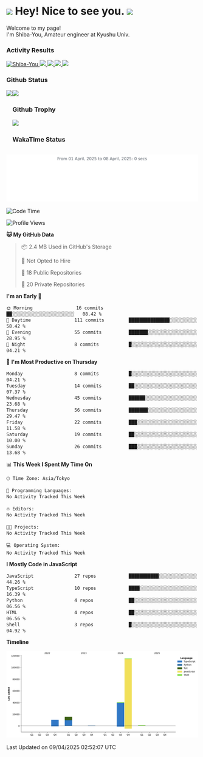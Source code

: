 <h1>
  <img src="https://emojis.slackmojis.com/emojis/images/1531849430/4246/blob-sunglasses.gif?1531849430" width="30"/> 
  Hey! Nice to see you.
  <img src="https://emojis.slackmojis.com/emojis/images/1531849430/4246/blob-sunglasses.gif?1531849430" width="30"/> 
</h1>
<p>
  Welcome to my page! <br />
  I'm Shiba-You, Amateur engineer at Kyushu Univ.
</p>


<h3>
  Activity Results
</h3>
<p align="left"> 
  <!--   GitHub  -->
  <a href="https://github.com/Shiba-You/Shiba-You/">
    <img src="https://komarev.com/ghpvc/?username=Shiba-You" alt="Shiba-You" />
  </a>
  <a href="https://github.com/Shiba-You">
    <img height="20" src="https://img.shields.io/github/followers/Shiba-You?label=follow&logo=github&style=flat" />
  </a>
  
  <!-- Qiita -->
  <a href="http://qiita.com/Shiba-You">
    <img height="20" src="https://qiita-badge.apiapi.app/s/Shiba-You/posts.svg" />
  </a>
  <a href="http://qiita.com/Shiba-You">
    <img height="20" src="https://qiita-badge.apiapi.app/s/Shiba-You/contributions.svg" />
  </a>
  <a href="http://qiita.com/Shiba-You">
    <img height="20" src="https://qiita-badge.apiapi.app/s/Shiba-You/followers.svg" />
  </a>
</p>


<h3>
  Github Status
</h3>
<div>
  <img height="170" align="left" src="https://github-readme-stats.vercel.app/api?username=Shiba-You&theme=tokyonight" />
  <img height="170" src="https://github-readme-stats.vercel.app/api/top-langs/?username=Shiba-You&theme=tokyonight&layout=compact" />
</div>

<h3>
  Github Trophy
</h3>
<div>
  <img width="800" src="https://github-profile-trophy.vercel.app/?username=Shiba-You&theme=tokyonight" />
</div>


<h3>
  WakaTIme Status
</h3>
<img src="https://github.com/Shiba-You/Shiba-You/blob/main/images/stat.svg" alt="Shiba-You WakaTime Activity"/>

<!--START_SECTION:waka-->
![Code Time](http://img.shields.io/badge/Code%20Time-1%2C063%20hrs%205%20mins-blue)

![Profile Views](http://img.shields.io/badge/Profile%20Views-0-blue)

**🐱 My GitHub Data** 

> 📦 2.4 MB Used in GitHub's Storage 
 > 
> 🚫 Not Opted to Hire
 > 
> 📜 18 Public Repositories 
 > 
> 🔑 20 Private Repositories 
 > 
**I'm an Early 🐤** 

```text
🌞 Morning                16 commits          ██░░░░░░░░░░░░░░░░░░░░░░░   08.42 % 
🌆 Daytime                111 commits         ███████████████░░░░░░░░░░   58.42 % 
🌃 Evening                55 commits          ███████░░░░░░░░░░░░░░░░░░   28.95 % 
🌙 Night                  8 commits           █░░░░░░░░░░░░░░░░░░░░░░░░   04.21 % 
```
📅 **I'm Most Productive on Thursday** 

```text
Monday                   8 commits           █░░░░░░░░░░░░░░░░░░░░░░░░   04.21 % 
Tuesday                  14 commits          ██░░░░░░░░░░░░░░░░░░░░░░░   07.37 % 
Wednesday                45 commits          ██████░░░░░░░░░░░░░░░░░░░   23.68 % 
Thursday                 56 commits          ███████░░░░░░░░░░░░░░░░░░   29.47 % 
Friday                   22 commits          ███░░░░░░░░░░░░░░░░░░░░░░   11.58 % 
Saturday                 19 commits          ██░░░░░░░░░░░░░░░░░░░░░░░   10.00 % 
Sunday                   26 commits          ███░░░░░░░░░░░░░░░░░░░░░░   13.68 % 
```


📊 **This Week I Spent My Time On** 

```text
🕑︎ Time Zone: Asia/Tokyo

💬 Programming Languages: 
No Activity Tracked This Week

🔥 Editors: 
No Activity Tracked This Week

🐱‍💻 Projects: 
No Activity Tracked This Week

💻 Operating System: 
No Activity Tracked This Week
```

**I Mostly Code in JavaScript** 

```text
JavaScript               27 repos            ███████████░░░░░░░░░░░░░░   44.26 % 
TypeScript               10 repos            ████░░░░░░░░░░░░░░░░░░░░░   16.39 % 
Python                   4 repos             ██░░░░░░░░░░░░░░░░░░░░░░░   06.56 % 
HTML                     4 repos             ██░░░░░░░░░░░░░░░░░░░░░░░   06.56 % 
Shell                    3 repos             █░░░░░░░░░░░░░░░░░░░░░░░░   04.92 % 
```



**Timeline**

![Lines of Code chart](https://raw.githubusercontent.com/Shiba-You/Shiba-You/main/assets/bar_graph.png)


 Last Updated on 09/04/2025 02:52:07 UTC
<!--END_SECTION:waka-->
